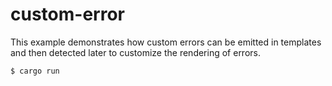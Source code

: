 # custom-error

This example demonstrates how custom errors can be emitted in templates and
then detected later to customize the rendering of errors.

```console
$ cargo run
```
